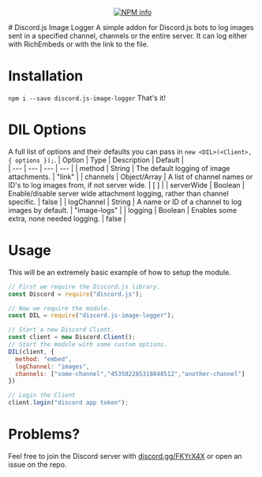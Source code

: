<div align="center">
  <p>
    <a href="https://nodei.co/npm/discord.js-image-logger
/"><img src="https://nodei.co/npm/discord.js-image-logger.png?downloads=true&stars=true" alt="NPM info" /></a>
  </p>
</div>
# Discord.js Image Logger
A simple addon for Discord.js bots to log images sent in a specified channel, channels or the entire server. It can log either with RichEmbeds or with the link to the file.

# Installation
`npm i --save discord.js-image-logger`
That's it!

# DIL Options
A full list of options and their defaults you can pass in `new <DIL>(<Client>, { options });`.
| Option | Type | Description | Default |  
| --- | --- | --- | --- |
| method | String | The default logging of image attachments. | "link" |
| channels | Object/Array | A list of channel names or ID's to log images from, if not server wide. | [ ] |
| serverWide | Boolean | Enable/disable server wide attachment logging, rather than channel specific. | false |
| logChannel | String | A name or ID of a channel to log images by default. | "image-logs" |
| logging | Boolean | Enables some extra, none needed logging. | false |

# Usage
This will be an extremely basic example of how to setup the module.
```js
// First we require the Discord.js library.
const Discord = require("discord.js");

// Now we require the module.
const DIL = require("discord.js-image-logger");

// Start a new Discord Client.
const client = new Discord.Client();
// Start the module with some custom options.
DIL(client, {
  method: "embed",
  logChannel: "images",
  channels: ["some-channel","453502285318848512","another-channel"]
})

// Login the Client
client.login("discord app token");
```

# Problems?
Feel free to join the Discord server with [discord.gg/FKYrX4X](https://discord.gg/FKYrX4X) or open an issue on the repo.
